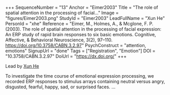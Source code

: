 +++
SequenceNumber = "13"
Anchor = "Eimer2003"
Title = "The role of spatial attention in the processing of facial..."
Image = "figures/Eimer2003.png"
StudyId = "Eimer2003"
LeadFullName = "Xun He"
PersonId = "xhe"
Reference = "Eimer, M., Holmes, A., & Mcglone, F. P. (2003). The role of spatial attention in the processing of facial expression: An ERP study of rapid brain responses to six basic emotions. Cognitive, Affective, & Behavioral Neuroscience, 3(2), 97–110. https://doi.org/10.3758/CABN.3.2.97"
PsychConstruct = "attention, emotions"
SignupUrl = "done"
Tags = ["Registration", "Emotion"]
DOI = "10.3758/CABN.3.2.97"
DoiUrl = "https://dx.doi.org/"
+++

Lead by [Xun He](/people/#xhe)

To investigate the time course of emotional expression processing, we recorded ERP responses to stimulus arrays containing neutral versus angry, disgusted, fearful, happy, sad, or surprised faces. ...